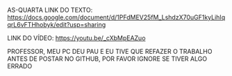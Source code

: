 AS-QUARTA
LINK DO TEXTO: https://docs.google.com/document/d/1PFdMEV25fM_LshdzX70uGF1kyLihIqqrL6vFTHhobyk/edit?usp=sharing

LINK DO VÍDEO: https://youtu.be/_cXbMpEAZuo

PROFESSOR, MEU PC DEU PAU E EU TIVE QUE REFAZER O TRABALHO ANTES DE POSTAR NO GITHUB, POR FAVOR IGNORE SE TIVER ALGO ERRADO

